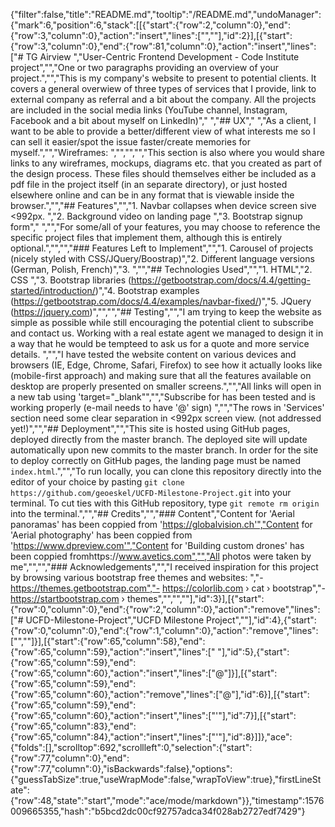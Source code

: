 {"filter":false,"title":"README.md","tooltip":"/README.md","undoManager":{"mark":6,"position":6,"stack":[[{"start":{"row":2,"column":0},"end":{"row":3,"column":0},"action":"insert","lines":["",""],"id":2}],[{"start":{"row":3,"column":0},"end":{"row":81,"column":0},"action":"insert","lines":["# TG Airview ","User-Centric Frontend Development - Code Institute project","","One or two paragraphs providing an overview of your project.","","This is my company's website to present to potential clients. It covers a general overwiew of three types of services that I provide, link to external company as referral and a bit about the company. All the projects are included in the social media links (YouTube channel, Instagram, Facebook and a bit about myself on LinkedIn)"," ","## UX"," ","As a client, I want to be able to provide a better/different view of what interests me so I can sell it easier/spot the issue faster/create memories for myself.","","Wireframes: ","","","","This section is also where you would share links to any wireframes, mockups, diagrams etc. that you created as part of the design process. These files should themselves either be included as a pdf file in the project itself (in an separate directory), or just hosted elsewhere online and can be in any format that is viewable inside the browser.","","## Features","","1. Navbar collapses when device screen sive <992px. ","2. Background video on landing page ","3. Bootstrap signup form"," ","","For some/all of your features, you may choose to reference the specific project files that implement them, although this is entirely optional.","","","### Features Left to Implement","","1. Carousel of projects (nicely styled with CSS/JQuery/Boostrap)","2. Different language versions (German, Polish, French)","3. ","","## Technologies Used","","1. HTML","2. CSS ","3. Bootstrap libraries (https://getbootstrap.com/docs/4.4/getting-started/introduction/)","4. Bootstrap examples (https://getbootstrap.com/docs/4.4/examples/navbar-fixed/)","5. JQuery (https://jquery.com)","","","## Testing","","I am trying to keep the website as simple as possible while still encouraging the potential client to subscribe and contact us. Working with a real estate agent we managed to design it in a way that he would be tempteed to ask us for a quote and more service details. ","","I have tested the website content on various devices and browsers (IE, Edge, Chrome, Safari, Firefox) to see how it actually looks like (mobile-first approach) and making sure that all the features available on desktop are properly presented on smaller screens.","","All links will open in a new tab using 'target=\"_blank\"","","Subscribe for has been tested and is working properly (e-mail needs to have '@' sign) ","","The rows in 'Services' section need some clear separation in <992px screen view. (not addressed yet!)","","## Deployment","","This site is hosted using GitHub pages, deployed directly from the master branch. The deployed site will update automatically upon new commits to the master branch. In order for the site to deploy correctly on GitHub pages, the landing page must be named `index.html`.","","To run locally, you can clone this repository directly into the editor of your choice by pasting `git clone https://github.com/geoeskel/UCFD-Milestone-Project.git` into your terminal. To cut ties with this GitHub repository, type `git remote rm origin` into the terminal.","","## Credits","","### Content","Content for 'Aerial panoramas' has been coppied from 'https://globalvision.ch'","Content for 'Aerial photography' has been coppied from 'https://www.dpreview.com'","Content for 'Building custom drones' has been coppied fromhttps://www.avetics.com","","All photos were taken by me","","","### Acknowledgements","","I received inspiration for this project by browsing various bootstrap free themes and websites: ","- https://themes.getbootstrap.com","- https://colorlib.com › cat › bootstrap","- https://startbootstrap.com › themes","","",""],"id":3}],[{"start":{"row":0,"column":0},"end":{"row":2,"column":0},"action":"remove","lines":["# UCFD-Milestone-Project","UCFD Milestone Project",""],"id":4},{"start":{"row":0,"column":0},"end":{"row":1,"column":0},"action":"remove","lines":["",""]}],[{"start":{"row":65,"column":58},"end":{"row":65,"column":59},"action":"insert","lines":[" "],"id":5},{"start":{"row":65,"column":59},"end":{"row":65,"column":60},"action":"insert","lines":["@"]}],[{"start":{"row":65,"column":59},"end":{"row":65,"column":60},"action":"remove","lines":["@"],"id":6}],[{"start":{"row":65,"column":59},"end":{"row":65,"column":60},"action":"insert","lines":["'"],"id":7}],[{"start":{"row":65,"column":83},"end":{"row":65,"column":84},"action":"insert","lines":["'"],"id":8}]]},"ace":{"folds":[],"scrolltop":692,"scrollleft":0,"selection":{"start":{"row":77,"column":0},"end":{"row":77,"column":0},"isBackwards":false},"options":{"guessTabSize":true,"useWrapMode":false,"wrapToView":true},"firstLineState":{"row":48,"state":"start","mode":"ace/mode/markdown"}},"timestamp":1576009665355,"hash":"b5bcd2dc00cf92757adca34f028ab2727edf7429"}